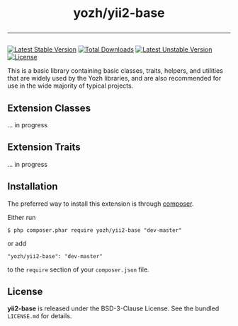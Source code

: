 <h1 align="center">
    yozh/yii2-base
    <hr>
</h1>

[![Latest Stable Version](https://poser.pugx.org/yozh/yii2-base/v/stable)](https://packagist.org/packages/yozh/yii2-base)
[![Total Downloads](https://poser.pugx.org/yozh/yii2-base/downloads)](https://packagist.org/packages/yozh/yii2-base)
[![Latest Unstable Version](https://poser.pugx.org/yozh/yii2-base/v/unstable)](https://packagist.org/packages/yozh/yii2-base)
[![License](https://poser.pugx.org/yozh/yii2-base/license)](https://packagist.org/packages/yozh/yii2-base)

This is a basic library containing basic classes, traits, helpers, and utilities that are widely used by the Yozh libraries, and are also recommended for use in the wide majority of typical projects.

## Extension Classes

... in progress

## Extension Traits

... in progress

## Installation

The preferred way to install this extension is through [composer](http://getcomposer.org/download/).



Either run

```
$ php composer.phar require yozh/yii2-base "dev-master"
```

or add

```
"yozh/yii2-base": "dev-master"
```

to the ```require``` section of your `composer.json` file.

## License

**yii2-base** is released under the BSD-3-Clause License. See the bundled `LICENSE.md` for details.